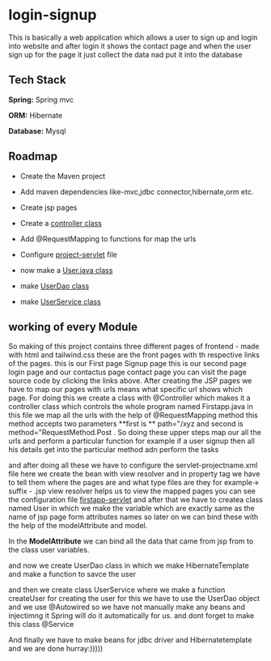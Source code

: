 # login-signup

This is basically a web application which allows a user to sign up and login into website and after login it shows the contact page and
when the user sign up for the page it just collect the data nad put it into the database
## Tech Stack

**Spring:** Spring mvc

**ORM:** Hibernate

**Database:** Mysql

## Roadmap

- Create the Maven project

- Add maven dependencies like-mvc,jdbc connector,hibernate,orm etc.

- Create jsp pages

- Create a [controller class](firstapp/src/main/java/com/first/Firstapp.java)

- Add @RequestMapping to functions for map the urls

- Configure [project-servlet](firstapp/src/main/webapp/WEB-INF/firstapp-servlet.xml) file

- now make a [User.java class](firstapp/src/main/java/com.first/User.java)

- make [UserDao class](firstapp/src/main/java/com/first/UserDao.java)

- make [UserService class](firstapp/src/main/java/com/first/UserService.java)

## working of every Module

So making of this project contains three different pages of frontend - made with html and tailwind.css these are the front pages with th respective links of the pages. this is our First page Signup page this is our second page login page and our contactus page contact page you can visit the page source code by clicking the links above. After creating the JSP pages we have to map our pages with urls means what specific url shows which page. For doing this we create a class with @Controller which makes it a controller class which controls the whole program named Firstapp.java in this file we map all the urls with the help of @RequestMapping method this method accepts two parameters **first is ** path="/xyz and second is method="RequestMethod.Post . So doing these upper steps map our all the urls and perform a particular function for example if a user signup then all his details get into the particular method adn perform the tasks

and after doing all these we have to configure the servlet-projectname.xml file here we create the bean with view resolver and in property tag we have to tell them where the pages are and what type files are they for example-> suffix - .jsp view resolver helps us to view the mapped pages you can see the configuration file [firstapp-servlet](firstapp/src/main/webapp/WEB-INF/firstapp-servlet.xml) and after that we have to createa class named User in which we make the variable which are exactly same as the name of jsp page form attributes names so later on we can bind these with the help of the modelAttribute and model.

In the **ModelAttribute** we can bind all the data that came from jsp from to the class user variables.

and now we create UserDao class in which we make HibernateTemplate and make a function to savce the user

and then we create class UserService where we make a function createUser for creating the user for this we have to use the UserDao object and we use @Autowired so we have not manually make any beans and injectimng it Spring will do it automatically for us. and dont forget to make this class @Service


And finally we have to make beans for jdbc driver and Hibernatetemplate and we are done
hurray:)))))
